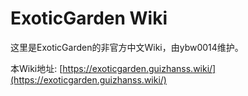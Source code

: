 # ExoticGarden Wiki

这里是ExoticGarden的非官方中文Wiki，由ybw0014维护。

本Wiki地址: [https://exoticgarden.guizhanss.wiki/](https://exoticgarden.guizhanss.wiki/)
